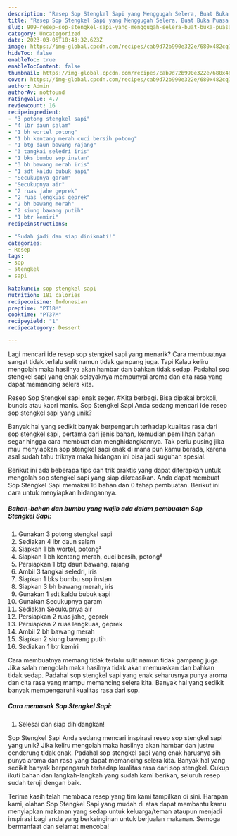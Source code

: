 ```yaml
---
description: "Resep Sop Stengkel Sapi yang Menggugah Selera, Buat Buka Puasa Bikin Ngiler"
title: "Resep Sop Stengkel Sapi yang Menggugah Selera, Buat Buka Puasa Bikin Ngiler"
slug: 909-resep-sop-stengkel-sapi-yang-menggugah-selera-buat-buka-puasa-bikin-ngiler
category: Uncategorized
date: 2023-03-05T18:43:32.623Z
image: https://img-global.cpcdn.com/recipes/cab9d72b990e322e/680x482cq70/sop-stengkel-sapi-foto-resep-utama.jpg
hideToc: false
enableToc: true
enableTocContent: false
thumbnail: https://img-global.cpcdn.com/recipes/cab9d72b990e322e/680x482cq70/sop-stengkel-sapi-foto-resep-utama.jpg
cover: https://img-global.cpcdn.com/recipes/cab9d72b990e322e/680x482cq70/sop-stengkel-sapi-foto-resep-utama.jpg
author: Admin
authorAv: notfound
ratingvalue: 4.7
reviewcount: 16
recipeingredient:
- "3 potong stengkel sapi"
- "4 lbr daun salam"
- "1 bh wortel potong"
- "1 bh kentang merah cuci bersih potong"
- "1 btg daun bawang rajang"
- "3 tangkai seledri iris"
- "1 bks bumbu sop instan"
- "3 bh bawang merah iris"
- "1 sdt kaldu bubuk sapi"
- "Secukupnya garam"
- "Secukupnya air"
- "2 ruas jahe geprek"
- "2 ruas lengkuas geprek"
- "2 bh bawang merah"
- "2 siung bawang putih"
- "1 btr kemiri"
recipeinstructions:

- "Sudah jadi dan siap dinikmati!"
categories:
- Resep
tags:
- sop
- stengkel
- sapi

katakunci: sop stengkel sapi 
nutrition: 181 calories
recipecuisine: Indonesian
preptime: "PT18M"
cooktime: "PT37M"
recipeyield: "1"
recipecategory: Dessert

---
```



Lagi mencari ide resep sop stengkel sapi yang menarik? Cara membuatnya sangat tidak terlalu sulit namun tidak gampang juga. Tapi Kalau keliru mengolah maka hasilnya akan hambar dan bahkan tidak sedap. Padahal sop stengkel sapi yang enak selayaknya mempunyai aroma dan cita rasa yang dapat memancing selera kita.


Resep Sop Stengkel sapi enak seger. #Kita berbagi. Bisa dipakai brokoli, buncis atau kapri manis. Sop Stengkel Sapi Anda sedang mencari ide resep sop stengkel sapi yang unik?

Banyak hal yang sedikit banyak berpengaruh terhadap kualitas rasa dari sop stengkel sapi, pertama dari jenis bahan, kemudian pemilihan bahan segar hingga cara membuat dan menghidangkannya. Tak perlu pusing jika mau menyiapkan sop stengkel sapi enak di mana pun kamu berada, karena asal sudah tahu triknya maka hidangan ini bisa jadi suguhan spesial.


Berikut ini ada beberapa tips dan trik praktis yang dapat diterapkan untuk mengolah sop stengkel sapi yang siap dikreasikan. Anda dapat membuat Sop Stengkel Sapi memakai 16 bahan dan 0 tahap pembuatan. Berikut ini cara untuk menyiapkan hidangannya.

<!--inarticleads1-->

##### Bahan-bahan dan bumbu yang wajib ada dalam pembuatan Sop Stengkel Sapi:

1. Gunakan 3 potong stengkel sapi
1. Sediakan 4 lbr daun salam
1. Siapkan 1 bh wortel, potong²
1. Siapkan 1 bh kentang merah, cuci bersih, potong²
1. Persiapkan 1 btg daun bawang, rajang
1. Ambil 3 tangkai seledri, iris
1. Siapkan 1 bks bumbu sop instan
1. Siapkan 3 bh bawang merah, iris
1. Gunakan 1 sdt kaldu bubuk sapi
1. Gunakan Secukupnya garam
1. Sediakan Secukupnya air
1. Persiapkan 2 ruas jahe, geprek
1. Persiapkan 2 ruas lengkuas, geprek
1. Ambil 2 bh bawang merah
1. Siapkan 2 siung bawang putih
1. Sediakan 1 btr kemiri


Cara membuatnya memang tidak terlalu sulit namun tidak gampang juga. Jika salah mengolah maka hasilnya tidak akan memuaskan dan bahkan tidak sedap. Padahal sop stengkel sapi yang enak seharusnya punya aroma dan cita rasa yang mampu memancing selera kita. Banyak hal yang sedikit banyak mempengaruhi kualitas rasa dari sop. 

<!--inarticleads2-->

##### Cara memasak Sop Stengkel Sapi:


1. Selesai dan siap dihidangkan!

Sop Stengkel Sapi Anda sedang mencari inspirasi resep sop stengkel sapi yang unik? Jika keliru mengolah maka hasilnya akan hambar dan justru cenderung tidak enak. Padahal sop stengkel sapi yang enak harusnya sih punya aroma dan rasa yang dapat memancing selera kita. Banyak hal yang sedikit banyak berpengaruh terhadap kualitas rasa dari sop stengkel. Cukup ikuti bahan dan langkah-langkah yang sudah kami berikan, seluruh resep sudah teruji dengan baik. 

Terima kasih telah membaca resep yang tim kami tampilkan di sini. Harapan kami, olahan Sop Stengkel Sapi yang mudah di atas dapat membantu kamu menyiapkan makanan yang sedap untuk keluarga/teman ataupun menjadi inspirasi bagi anda yang berkeinginan untuk berjualan makanan. Semoga bermanfaat dan selamat mencoba!
